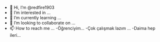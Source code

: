 - 👋 Hi, I’m @redfire1903
- 👀 I’m interested in ...
- 🌱 I’m currently learning ...
- 💞️ I’m looking to collaborate on ...
- 📫 How to reach me ...
-Öğrenciyim...
-Çok çalışmak lazım ...
-Daima hep ileri...
